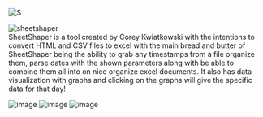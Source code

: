 ![S](https://user-images.githubusercontent.com/121850504/215572765-4573a6e2-308a-4609-ab2e-dc1e12dbecd5.png)


![sheetshaper](https://user-images.githubusercontent.com/121850504/215518162-7571003b-35d9-4bc9-aa26-ed7ddb339148.png) <br>
SheetShaper is a tool created by Corey Kwiatkowski with the intentions to convert HTML and CSV files to excel with the main bread and butter of SheetShaper being the ability to grab any timestamps from a file organize them, parse dates with the shown parameters along with be able to combine them all into on nice organize excel documents. It also has data visualization with graphs and clicking on the graphs will give the specific data for that day!

![image](https://user-images.githubusercontent.com/121850504/215518106-0d0997db-3bd4-4621-abc9-2e2e3c2ac5e7.png)
![image](https://user-images.githubusercontent.com/121850504/215518871-f9cc56be-16d1-4154-b0ae-be7829e0e6cd.png)
![image](https://user-images.githubusercontent.com/121850504/215520177-cd37d996-a527-4f6b-b4a4-85efed48c496.png)



